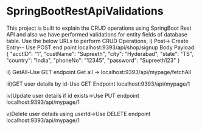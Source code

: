 # SpringBootRestApiValidations
This project is built to explain the CRUD operations using SpringBoot Rest API and also we have performed validations for entity fields of database table. 
Use the below URLs to perform CRUD Operations,
i) Post-> Create Entry-- Use POST end point
	localhost:9393/api/shop/signup
	Body Payload:
	{
   	  "acctID": "1",
	"custName": "Supreeth",
	"city": "Hyderabad",
	"state": "TS",
	"country": "India",
	"phoneNo": "12345",
	"password": "Supreeth123"
	}

ii) GetAll-Use GET endpoint
     Get all -> localhost:9393/api/mypage/fetchAll

iii)GET user details by id-Use GET Endpoint
    localhost:9393/api/mypage/1

iv)Update user details if id exists->Use PUT endpoint
   localhost:9393/api/mypage/1

v)Delete user details using userId->Use DELETE endpoint
   localhost:9393/api/mypage/1
